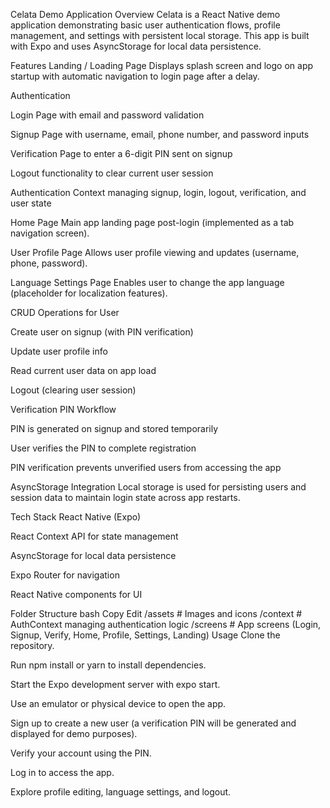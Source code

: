 Celata Demo Application
Overview
Celata is a React Native demo application demonstrating basic user authentication flows, profile management, and settings with persistent local storage. This app is built with Expo and uses AsyncStorage for local data persistence.

Features
Landing / Loading Page
Displays splash screen and logo on app startup with automatic navigation to login page after a delay.

Authentication

Login Page with email and password validation

Signup Page with username, email, phone number, and password inputs

Verification Page to enter a 6-digit PIN sent on signup

Logout functionality to clear current user session

Authentication Context managing signup, login, logout, verification, and user state

Home Page
Main app landing page post-login (implemented as a tab navigation screen).

User Profile Page
Allows user profile viewing and updates (username, phone, password).

Language Settings Page
Enables user to change the app language (placeholder for localization features).

CRUD Operations for User

Create user on signup (with PIN verification)

Update user profile info

Read current user data on app load

Logout (clearing user session)

Verification PIN Workflow

PIN is generated on signup and stored temporarily

User verifies the PIN to complete registration

PIN verification prevents unverified users from accessing the app

AsyncStorage Integration
Local storage is used for persisting users and session data to maintain login state across app restarts.

Tech Stack
React Native (Expo)

React Context API for state management

AsyncStorage for local data persistence

Expo Router for navigation

React Native components for UI

Folder Structure
bash
Copy
Edit
/assets              # Images and icons
/context             # AuthContext managing authentication logic
/screens             # App screens (Login, Signup, Verify, Home, Profile, Settings, Landing)
Usage
Clone the repository.

Run npm install or yarn to install dependencies.

Start the Expo development server with expo start.

Use an emulator or physical device to open the app.

Sign up to create a new user (a verification PIN will be generated and displayed for demo purposes).

Verify your account using the PIN.

Log in to access the app.

Explore profile editing, language settings, and logout.

